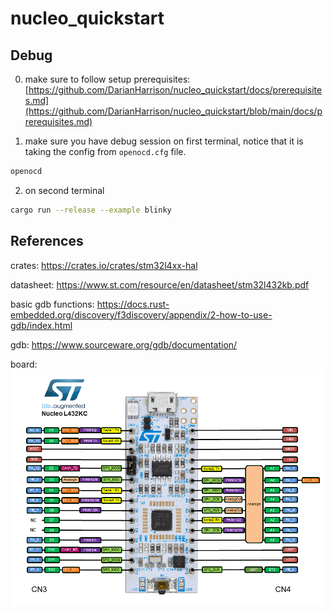 # nucleo_quickstart
 
## Debug

0. make sure to follow setup prerequisites: [https://github.com/DarianHarrison/nucleo_quickstart/docs/prerequisites.md](https://github.com/DarianHarrison/nucleo_quickstart/blob/main/docs/prerequisites.md)

1. make sure you have debug session on first terminal, notice that it is taking the config from ```openocd.cfg``` file.
```bash
openocd
```

2. on second terminal
```bash
cargo run --release --example blinky
```

## References

crates:
https://crates.io/crates/stm32l4xx-hal

datasheet:
https://www.st.com/resource/en/datasheet/stm32l432kb.pdf

basic gdb functions:
https://docs.rust-embedded.org/discovery/f3discovery/appendix/2-how-to-use-gdb/index.html

gdb:
https://www.sourceware.org/gdb/documentation/

board:
![Alt Text](./docs/nucleo_l432kc.png)



